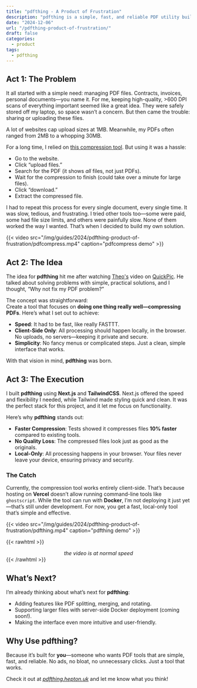```yaml
---
title: "pdfthing - A Product of Frustration"
description: "pdfthing is a simple, fast, and reliable PDF utility built to tackle the frustrations of existing tools."
date: "2024-12-06"
url: "/pdfthing-product-of-frustration/"
draft: false
categories: 
  - product
tags:
  - pdfthing
---
```


## Act 1: The Problem

It all started with a simple need: managing PDF files. Contracts, invoices, personal documents—you name it. For me, keeping high-quality, >600 DPI scans of everything important seemed like a great idea. They were safely stored off my laptop, so space wasn’t a concern. But then came the trouble: sharing or uploading these files.

A lot of websites cap upload sizes at 1MB. Meanwhile, my PDFs often ranged from 2MB to a whopping 30MB.

For a long time, I relied on [this compression tool](https://pdfcompressor.com/). But using it was a hassle:

- Go to the website.
- Click “upload files.”
- Search for the PDF (it shows *all* files, not just PDFs).
- Wait for the compression to finish (could take over a minute for large files).
- Click “download.”
- Extract the compressed file.

I had to repeat this process for every single document, every single time. It was slow, tedious, and frustrating. I tried other tools too—some were paid, some had file size limits, and others were painfully slow. None of them worked the way I wanted. That’s when I decided to build my own solution.

{{< video src="/img/guides/2024/pdfthing-product-of-frustration/pdfcompress.mp4" caption="pdfcompress demo" >}} 

## Act 2: The Idea

The idea for **pdfthing** hit me after watching [Theo's](https://x.com/theo) video on [QuickPic](https://www.youtube.com/watch?v=G2_D2bYFjY4). He talked about solving problems with simple, practical solutions, and I thought, “Why not fix my PDF problem?”

The concept was straightforward:  
Create a tool that focuses on **doing one thing really well—compressing PDFs**. Here’s what I set out to achieve:

- **Speed**: It had to be fast, like really FASTTT.  
- **Client-Side Only**: All processing should happen locally, in the browser. No uploads, no servers—keeping it private and secure.  
- **Simplicity**: No fancy menus or complicated steps. Just a clean, simple interface that works.  

With that vision in mind, **pdfthing** was born.

## Act 3: The Execution

I built **pdfthing** using **Next.js** and **TailwindCSS**. Next.js offered the speed and flexibility I needed, while Tailwind made styling quick and clean. It was the perfect stack for this project, and it let me focus on functionality.

Here’s why **pdfthing** stands out:

- **Faster Compression**: Tests showed it compresses files **10% faster** compared to existing tools.  
- **No Quality Loss**: The compressed files look just as good as the originals.  
- **Local-Only**: All processing happens in your browser. Your files never leave your device, ensuring privacy and security.  

### The Catch  
Currently, the compression tool works entirely client-side. That’s because hosting on **Vercel** doesn’t allow running command-line tools like `ghostscript`. While the tool can run with **Docker**, I’m not deploying it just yet—that’s still under development. For now, you get a fast, local-only tool that’s simple and effective.

{{< video src="/img/guides/2024/pdfthing-product-of-frustration/pdfthing.mp4" caption="pdfthing demo" >}} 

{{< rawhtml >}}
<div style="text-align: center; font-style: italic">the video is at normal speed</div>
{{< /rawhtml >}}

## What’s Next?

I’m already thinking about what’s next for **pdfthing**:  
- Adding features like PDF splitting, merging, and rotating.  
- Supporting larger files with server-side Docker deployment (coming soon!).  
- Making the interface even more intuitive and user-friendly.  

## Why Use pdfthing?

Because it’s built for **you**—someone who wants PDF tools that are simple, fast, and reliable. No ads, no bloat, no unnecessary clicks. Just a tool that works.

Check it out at *[pdfthing.hepton.uk](https://pdfthing.hepton.uk)* and let me know what you think!
